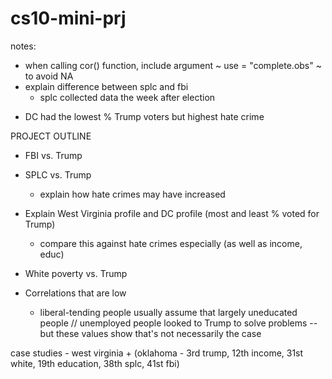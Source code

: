 # cs10-mini-prj

notes: 
  - when calling cor() function, include argument ~ use = "complete.obs" ~ to avoid NA
  - explain difference between splc and fbi
      - splc collected data the week after election
      
* DC had the lowest % Trump voters but highest hate crime
      
PROJECT OUTLINE
- FBI vs. Trump 
- SPLC vs. Trump
    - explain how hate crimes may have increased
    
    
- Explain West Virginia profile and DC profile (most and least % voted for Trump)
    - compare this against hate crimes especially (as well as income, educ)
    
    
- White poverty vs. Trump
- Correlations that are low 
    - liberal-tending people usually assume that largely uneducated people // 
      unemployed people looked to Trump to solve problems -- but these values 
      show that's not necessarily the case


case studies - west virginia + (oklahoma - 3rd trump, 12th income, 31st white, 19th education, 38th splc, 41st fbi)
